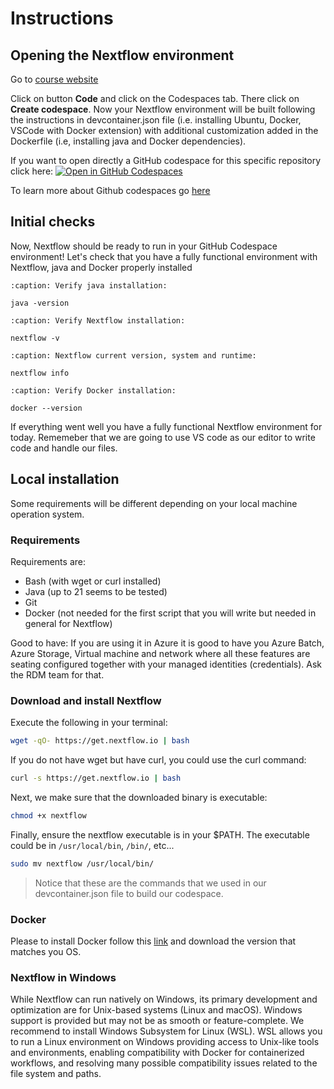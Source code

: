 # Instructions

## Opening the Nextflow environment
Go to [course website](https://github.com/biosustain/dsp_nextflow_training)

Click on button **Code** and click on the Codespaces tab. There click on **Create codespace**. Now your Nextflow environment will be built following the instructions in devcontainer.json file (i.e. installing Ubuntu, Docker, VSCode with Docker extension) with additional customization added in the Dockerfile (i.e, installing java and Docker dependencies).

If you want to open directly a GitHub codespace for this specific repository click here: [![Open in GitHub Codespaces](https://github.com/codespaces/badge.svg)](https://codespaces.new/biosustain/dsp_nextflow_training)

To learn more about Github codespaces go [here](https://github.com/features/codespaces)

## Initial checks
Now, Nextflow should be ready to run in your GitHub Codespace environment! Let's check that you have a fully functional environment with Nextflow, java and Docker properly installed

```{code-block} bash
:caption: Verify java installation:

java -version
```

```{code-block} bash
:caption: Verify Nextflow installation:

nextflow -v
```

```{code-block} bash
:caption: Nextflow current version, system and runtime:

nextflow info
```

```{code-block} bash
:caption: Verify Docker installation:

docker --version
```

If everything went well you have a fully functional Nextflow environment for today. Rememeber that we are going to use VS code as our editor to write code and handle our files.

## Local installation

Some requirements will be different depending on your local machine operation system.

### Requirements

Requirements are:
- Bash (with wget or curl installed)
- Java (up to 21 seems to be tested)
- Git
- Docker (not needed for the first script that you will write but needed in general for Nextflow)

Good to have:
If you are using it in Azure it is good to have you Azure Batch, Azure Storage, Virtual machine and network where all these features are seating configured together with your managed identities (credentials). Ask the RDM team for that.

### Download and install Nextflow

Execute the following in your terminal:
```bash
wget -qO- https://get.nextflow.io | bash
```

If you do not have wget but have curl, you could use the curl command:
```bash
curl -s https://get.nextflow.io | bash
```

Next, we make sure that the downloaded binary is executable:
```bash
chmod +x nextflow
```

Finally, ensure the nextflow executable is in your $PATH. The executable could be in `/usr/local/bin`, `/bin/`, etc...
```bash
sudo mv nextflow /usr/local/bin/
```

> Notice that these are the commands that we used in our devcontainer.json file to build our codespace.

### Docker
Please to install Docker follow this [link](https://docs.docker.com/get-started/get-docker/) and download the version that matches you OS.

### Nextflow in Windows

While Nextflow can run natively on Windows, its primary development and optimization are for Unix-based systems (Linux and macOS). Windows support is provided but may not be as smooth or feature-complete. We recommend to install Windows Subsystem for Linux (WSL). WSL allows you to run a Linux environment on Windows providing access to Unix-like tools and environments, 
enabling compatibility with Docker for containerized workflows, and resolving many possible compatibility issues related to the file system and paths.